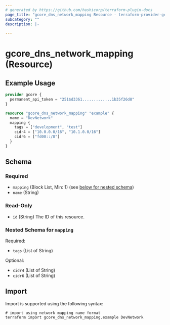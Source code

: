 ```yaml
---
# generated by https://github.com/hashicorp/terraform-plugin-docs
page_title: "gcore_dns_network_mapping Resource - terraform-provider-gcore"
subcategory: ""
description: |-
  
---
```


# gcore_dns_network_mapping (Resource)



## Example Usage

```terraform
provider gcore {
  permanent_api_token = "251$d3361.............1b35f26d8"
}

resource "gcore_dns_network_mapping" "example" {
  name = "DevNetwork"
  mapping {
    tags = ["development", "test"]
    cidr4 = ["10.0.0.0/16", "10.1.0.0/16"]
    cidr6 = ["fd00::/8"]
  }
}
```

<!-- schema generated by tfplugindocs -->
## Schema

### Required

- `mapping` (Block List, Min: 1) (see [below for nested schema](#nestedblock--mapping))
- `name` (String)

### Read-Only

- `id` (String) The ID of this resource.

<a id="nestedblock--mapping"></a>
### Nested Schema for `mapping`

Required:

- `tags` (List of String)

Optional:

- `cidr4` (List of String)
- `cidr6` (List of String)

## Import

Import is supported using the following syntax:

```shell
# import using network mapping name format
terraform import gcore_dns_network_mapping.example DevNetwork
```
